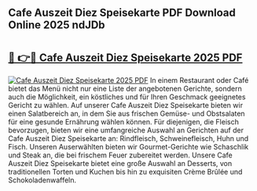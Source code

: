 ## Cafe Auszeit Diez Speisekarte PDF Download Online 2025 ndJDb

# <h2><a href="http://gc829m.nevu.top/?p=Cafe+Auszeit+Diez+Speisekarte">🔗 👉🔴 Cafe Auszeit Diez Speisekarte 2025 PDF</a></h2>

[![Cafe Auszeit Diez Speisekarte 2025 PDF](https://i.imgur.com/dBaPXMq.png)](http://gc829m.nevu.top/?p=Cafe+Auszeit+Diez+Speisekarte)
In einem Restaurant oder Café bietet das Menü nicht nur eine Liste der angebotenen Gerichte, sondern auch die Möglichkeit, ein köstliches und für Ihren Geschmack geeignetes Gericht zu wählen. Auf unserer Cafe Auszeit Diez Speisekarte bieten wir einen Salatbereich an, in dem Sie aus frischen Gemüse- und Obstsalaten für eine gesunde Ernährung wählen können. Für diejenigen, die Fleisch bevorzugen, bieten wir eine umfangreiche Auswahl an Gerichten auf der Cafe Auszeit Diez Speisekarte an: Rindfleisch, Schweinefleisch, Huhn und Fisch. Unseren Auserwählten bieten wir Gourmet-Gerichte wie Schaschlik und Steak an, die bei frischem Feuer zubereitet werden. Unsere Cafe Auszeit Diez Speisekarte bietet eine große Auswahl an Desserts, von traditionellen Torten und Kuchen bis hin zu exquisiten Crème Brûlée und Schokoladenwaffeln.
